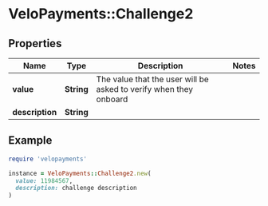 # VeloPayments::Challenge2

## Properties

| Name | Type | Description | Notes |
| ---- | ---- | ----------- | ----- |
| **value** | **String** | The value that the user will be asked to verify when they onboard |  |
| **description** | **String** |  |  |

## Example

```ruby
require 'velopayments'

instance = VeloPayments::Challenge2.new(
  value: 11984567,
  description: challenge description
)
```

